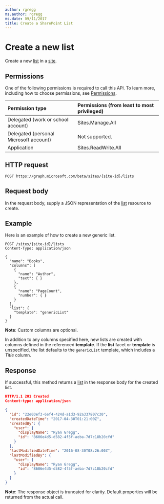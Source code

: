 ```yaml
---
author: rgregg
ms.author: rgregg
ms.date: 09/11/2017
title: Create a SharePoint List
---
```

# Create a new list

Create a new [list][] in a [site][].

## Permissions

One of the following permissions is required to call this API. To learn more, including how to choose permissions, see [Permissions](../concepts/permissions_reference.md).

|            Permission type             | Permissions (from least to most privileged) |
| :------------------------------------- | :------------------------------------------ |
| Delegated (work or school account)     | Sites.Manage.All                            |
| Delegated (personal Microsoft account) | Not supported.                              |
| Application                            | Sites.ReadWrite.All                         |

## HTTP request

<!-- { "blockType": "ignored" } -->

```http
POST https://graph.microsoft.com/beta/sites/{site-id}/lists
```

## Request body

In the request body, supply a JSON representation of the [list][] resource to create.

## Example

Here is an example of how to create a new generic list.

<!-- { "blockType": "request", "name": "create-list", "scopes": "sites.readwrite.all" } -->

```http
POST /sites/{site-id}/lists
Content-Type: application/json

{
  "name": "Books",
  "columns": [
    {
      "name": "Author",
      "text": { }
    },
    {
      "name": "PageCount",
      "number": { }
    }
  ],
  "list": {
    "template": "genericList"
  }
}
```

**Note:** Custom columns are optional.

In addition to any columns specified here, new lists are created with columns defined in the referenced **template**.
If the **list** facet or **template** is unspecified, the list defaults to the `genericList` template, which includes a _Title_ column.

## Response

If successful, this method returns a [list][] in the response body for the created list.

<!-- { "blockType": "response", "@odata.type": "microsoft.graph.list", "truncated": true } -->

```json
HTTP/1.1 201 Created
Content-type: application/json

{
  "id": "22e03ef3-6ef4-424d-a1d3-92a337807c30",
  "createdDateTime": "2017-04-30T01:21:00Z",
  "createdBy": {
    "user": {
      "displayName": "Ryan Gregg",
      "id": "8606e4d5-d582-4f5f-aeba-7d7c18b20cfd"
    }
  },
  "lastModifiedDateTime": "2016-08-30T08:26:00Z",
  "lastModifiedBy": {
    "user": {
      "displayName": "Ryan Gregg",
      "id": "8606e4d5-d582-4f5f-aeba-7d7c18b20cfd"
    }
  }
}
```

**Note:** The response object is truncated for clarity.
Default properties will be returned from the actual call.

[list]: ../resources/list.md
[site]: ../resources/site.md

<!-- {
  "type": "#page.annotation",
  "description": "Create a new SharePoint list.",
  "keywords": "",
  "section": "documentation",
  "tocPath": "List/Create"
} -->
